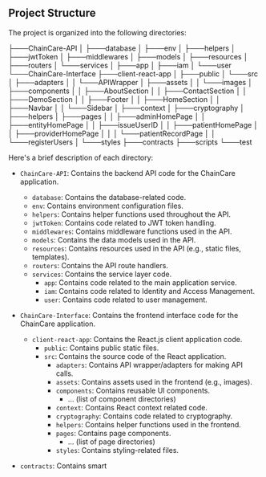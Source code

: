 ## Project Structure

The project is organized into the following directories:

├───ChainCare-API
│ ├───database
│ ├───env
│ ├───helpers
│ ├───jwtToken
│ ├───middlewares
│ ├───models
│ ├───resources
│ ├───routers
│ └───services
│ ├───app
│ ├───iam
│ └───user
└───ChainCare-Interface
├───client-react-app
│ ├───public
│ └───src
│ ├───adapters
│ │ └───APIWrapper
│ ├───assets
│ │ └───images
│ ├───components
│ │ ├───AboutSection
│ │ ├───ContactSection
│ │ ├───DemoSection
│ │ ├───Footer
│ │ ├───HomeSection
│ │ ├───Navbar
│ │ └───Sidebar
│ ├───context
│ ├───cryptography
│ ├───helpers
│ ├───pages
│ │ ├───adminHomePage
│ │ ├───entityHomePage
│ │ ├───issueUserID
│ │ ├───patientHomePage
│ │ ├───providerHomePage
│ │ │ └───patientRecordPage
│ │ └───registerUsers
│ └───styles
├───contracts
├───scripts
└───test


Here's a brief description of each directory:

- `ChainCare-API`: Contains the backend API code for the ChainCare application.
  - `database`: Contains the database-related code.
  - `env`: Contains environment configuration files.
  - `helpers`: Contains helper functions used throughout the API.
  - `jwtToken`: Contains code related to JWT token handling.
  - `middlewares`: Contains middleware functions used in the API.
  - `models`: Contains the data models used in the API.
  - `resources`: Contains resources used in the API (e.g., static files, templates).
  - `routers`: Contains the API route handlers.
  - `services`: Contains the service layer code.
    - `app`: Contains code related to the main application service.
    - `iam`: Contains code related to Identity and Access Management.
    - `user`: Contains code related to user management.

- `ChainCare-Interface`: Contains the frontend interface code for the ChainCare application.
  - `client-react-app`: Contains the React.js client application code.
    - `public`: Contains public static files.
    - `src`: Contains the source code of the React application.
      - `adapters`: Contains API wrapper/adapters for making API calls.
      - `assets`: Contains assets used in the frontend (e.g., images).
      - `components`: Contains reusable UI components.
        - ... (list of component directories)
      - `context`: Contains React context related code.
      - `cryptography`: Contains code related to cryptography.
      - `helpers`: Contains helper functions used in the frontend.
      - `pages`: Contains page components.
        - ... (list of page directories)
      - `styles`: Contains styling-related files.

- `contracts`: Contains smart
